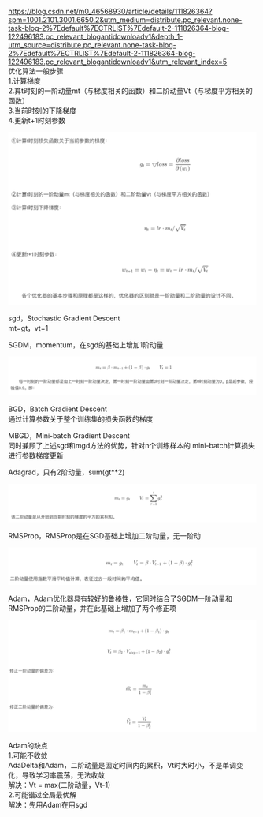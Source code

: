 https://blog.csdn.net/m0_46568930/article/details/111826364?spm=1001.2101.3001.6650.2&utm_medium=distribute.pc_relevant.none-task-blog-2%7Edefault%7ECTRLIST%7Edefault-2-111826364-blog-122496183.pc_relevant_blogantidownloadv1&depth_1-utm_source=distribute.pc_relevant.none-task-blog-2%7Edefault%7ECTRLIST%7Edefault-2-111826364-blog-122496183.pc_relevant_blogantidownloadv1&utm_relevant_index=5  
优化算法一般步骤  
1.计算梯度  
2.算t时刻的一阶动量mt（与梯度相关的函数）和二阶动量Vt（与梯度平方相关的函数）  
3.当前时刻的下降梯度  
4.更新t+1时刻参数  
<div align="center"><img src="./png/一般优化器步骤.png"></div>  
  
sgd，Stochastic Gradient Descent  
mt=gt，vt=1  
  
SGDM，momentum，在sgd的基础上增加1阶动量  
<div align="center"><img src="./png/sgdm.png"></div>  
  
BGD，Batch Gradient Descent  
通过计算参数关于整个训练集的损失函数的梯度  
  
  
MBGD，Mini-batch Gradient Descent  
同时兼顾了上述sgd和mgd方法的优势，针对n个训练样本的 mini-batch计算损失进行参数梯度更新  
  
Adagrad，只有2阶动量，sum(gt**2)  
<div align="center"><img src="./png/Adagrad.png"></div>  
  
RMSProp，RMSProp是在SGD基础上增加二阶动量，无一阶动  
<div align="center"><img src="./png/RMSProp.png"></div>  
  
Adam，Adam优化器具有较好的鲁棒性，它同时结合了SGDM一阶动量和RMSProp的二阶动量，并在此基础上增加了两个修正项  
<div align="center"><img src="./png/Adam.png"></div>  
  
Adam的缺点  
1.可能不收敛  
AdaDelta和Adam，二阶动量是固定时间内的累积，Vt时大时小，不是单调变化，导致学习率震荡，无法收敛  
解决：Vt = max(二阶动量，Vt-1)  
2.可能错过全局最优解  
解决：先用Adam在用sgd